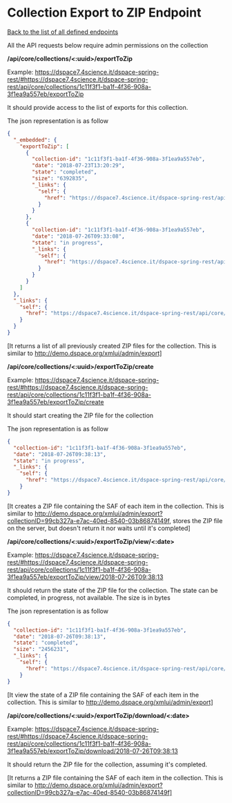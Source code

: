 # Collection Export to ZIP Endpoint
[Back to the list of all defined endpoints](endpoints.md)

All the API requests below require admin permissions on the collection

**/api/core/collections/<:uuid>/exportToZip**

Example: <https://dspace7.4science.it/dspace-spring-rest/#https://dspace7.4science.it/dspace-spring-rest/api/core/collections/1c11f3f1-ba1f-4f36-908a-3f1ea9a557eb/exportToZip>

It should provide access to the list of exports for this collection.

The json representation is as follow
```json
{
  "_embedded": {
    "exportToZip": [
      {
        "collection-id": "1c11f3f1-ba1f-4f36-908a-3f1ea9a557eb",
        "date": "2018-07-23T13:20:29",
        "state": "completed",
        "size": "6392835",
        "_links": {
          "self": {
            "href": "https://dspace7.4science.it/dspace-spring-rest/api/core/collections/1c11f3f1-ba1f-4f36-908a-3f1ea9a557eb/exportToZip/view/2018-07-23T13:20:29"
          }
        }
      },
      {
        "collection-id": "1c11f3f1-ba1f-4f36-908a-3f1ea9a557eb",
        "date": "2018-07-26T09:33:08",
        "state": "in progress",
        "_links": {
          "self": {
            "href": "https://dspace7.4science.it/dspace-spring-rest/api/core/collections/1c11f3f1-ba1f-4f36-908a-3f1ea9a557eb/exportToZip/view/2018-07-26T09:33:08"
          }
        }
      }
    ]
  },
  "_links": {
    "self": {
      "href": "https://dspace7.4science.it/dspace-spring-rest/api/core/collections/1c11f3f1-ba1f-4f36-908a-3f1ea9a557eb/exportToZip"
    }
  }
}
```

[It returns a list of all previously created ZIP files for the collection. This is similar to http://demo.dspace.org/xmlui/admin/export]

**/api/core/collections/<:uuid>/exportToZip/create**

Example: <https://dspace7.4science.it/dspace-spring-rest/#https://dspace7.4science.it/dspace-spring-rest/api/core/collections/1c11f3f1-ba1f-4f36-908a-3f1ea9a557eb/exportToZip/create>

It should start creating the ZIP file for the collection

The json representation is as follow
```json
{
  "collection-id": "1c11f3f1-ba1f-4f36-908a-3f1ea9a557eb",
  "date": "2018-07-26T09:38:13",
  "state": "in progress",
  "_links": {
    "self": {
      "href": "https://dspace7.4science.it/dspace-spring-rest/api/core/collections/1c11f3f1-ba1f-4f36-908a-3f1ea9a557eb/exportToZip/view/2018-07-26T09:38:13"
    }
}
```

[It creates a ZIP file containing the SAF of each item in the collection. This is similar to http://demo.dspace.org/xmlui/admin/export?collectionID=99cb327a-e7ac-40ed-8540-03b86874149f, stores the ZIP file on the server, but doesn't return it nor waits until it's completed]

**/api/core/collections/<:uuid>/exportToZip/view/<:date>**

Example: <https://dspace7.4science.it/dspace-spring-rest/#https://dspace7.4science.it/dspace-spring-rest/api/core/collections/1c11f3f1-ba1f-4f36-908a-3f1ea9a557eb/exportToZip/view/2018-07-26T09:38:13>

It should return the state of the ZIP file for the collection.
The state can be completed, in progress, not available.
The size is in bytes

The json representation is as follow
```json
{
  "collection-id": "1c11f3f1-ba1f-4f36-908a-3f1ea9a557eb",
  "date": "2018-07-26T09:38:13",
  "state": "completed",
  "size": "2456231",
  "_links": {
    "self": {
      "href": "https://dspace7.4science.it/dspace-spring-rest/api/core/collections/1c11f3f1-ba1f-4f36-908a-3f1ea9a557eb/exportToZip/view/2018-07-26T09:38:13"
    }
}
```

[It view the state of a ZIP file containing the SAF of each item in the collection. This is similar to http://demo.dspace.org/xmlui/admin/export]

**/api/core/collections/<:uuid>/exportToZip/download/<:date>**

Example: <https://dspace7.4science.it/dspace-spring-rest/#https://dspace7.4science.it/dspace-spring-rest/api/core/collections/1c11f3f1-ba1f-4f36-908a-3f1ea9a557eb/exportToZip/download/2018-07-26T09:38:13>

It should return the ZIP file for the collection, assuming it's completed.

[It returns a ZIP file containing the SAF of each item in the collection. This is similar to http://demo.dspace.org/xmlui/admin/export?collectionID=99cb327a-e7ac-40ed-8540-03b86874149f]
